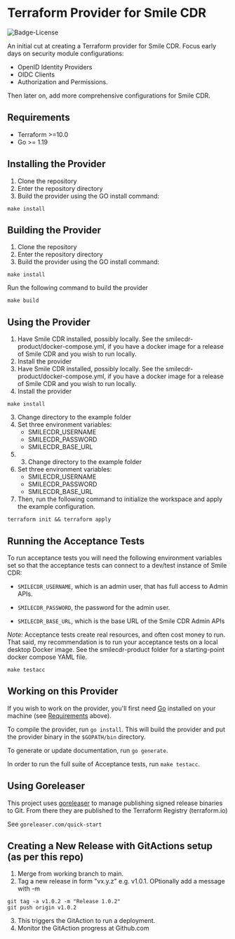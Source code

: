 # Terraform Provider for Smile CDR

![Badge-License]

An initial cut at creating a Terraform provider for Smile CDR. Focus early days on security module configurations:

- OpenID Identity Providers
- OIDC Clients
- Authorization and Permissions.

Then later on, add more comprehensive configurations for Smile CDR.

## Requirements

- Terraform >=10.0
- Go >= 1.19

## Installing the Provider

1. Clone the repository
2. Enter the repository directory
3. Build the provider using the GO install command:

```shell
make install
```

## Building the Provider

1. Clone the repository
2. Enter the repository directory
3. Build the provider using the GO install command:

```shell
make install
```

Run the following command to build the provider

```shell
make build
```

## Using the Provider

1. Have Smile CDR installed, possibly locally. See the smilecdr-product/docker-compose.yml, if you have a docker image for a release of Smile CDR and you wish to run locally.
2. Install the provider
3. Have Smile CDR installed, possibly locally. See the smilecdr-product/docker-compose.yml, if you have a docker image for a release of Smile CDR and you wish to run locally.
4. Install the provider

```shell
make install
```

3. Change directory to the example folder
4. Set three environment variables:
   - SMILECDR_USERNAME
   - SMILECDR_PASSWORD
   - SMILECDR_BASE_URL
5. 3. Change directory to the example folder
4. Set three environment variables:
   - SMILECDR_USERNAME
   - SMILECDR_PASSWORD
   - SMILECDR_BASE_URL
5. Then, run the following command to initialize the workspace and apply the example configuration.

```shell
terraform init && terraform apply
```

## Running the Acceptance Tests

To run acceptance tests you will need the following environment variables set so that the acceptance tests can connect to a dev/test instance of Smile CDR:

- `SMILECDR_USERNAME`, which is an admin user, that has full access to Admin APIs.

- `SMILECDR_PASSWORD`, the password for the admin user.

- `SMILECDR_BASE_URL`, which is the base URL of the Smile CDR Admin APIs

*Note:* Acceptance tests create real resources, and often cost money to run. That said, my recommendation is
to run your acceptance tests on a local desktop Docker image. See the smilecdr-product folder for a starting-point docker compose YAML file.


```shell
make testacc
```

## Working on this Provider

If you wish to work on the provider, you'll first need [Go](http://www.golang.org) installed on your machine (see [Requirements](#requirements) above).

To compile the provider, run `go install`. This will build the provider and put the provider binary in the `$GOPATH/bin` directory.

To generate or update documentation, run `go generate`.

In order to run the full suite of Acceptance tests, run `make testacc`.

## Using Goreleaser

This project uses [goreleaser](goreleaser.com) to manage publishing signed release binaries to Git. From there they are published to the Terraform Registry (terraform.io)

See ```goreleaser.com/quick-start```

## Creating a New Release with GitActions setup (as per this repo)

1. Merge from working branch to main.
2. Tag a new release in form "vx.y.z" e.g. v1.0.1. OPtionally add a message with -m

```shell
git tag -a v1.0.2 -m "Release 1.0.2" 
git push origin v1.0.2
```

3. This triggers the GitAction to run a deployment.
4. Monitor the GitAction progress at Github.com

[Badge-License]: https://img.shields.io/badge/license-apache%202.0-60C060.svg
